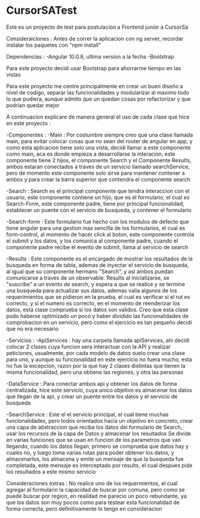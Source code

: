 # CursorSATest

Este es un proyecto de test para postulacion a Frontend junior a CursorSa


Consideraiciones : 
Antes de correr la aplicacion con ng server, recordar instalar los paquetes con "npm install"

Dependencias : 
-Angular 10.0.8, ultima version a la fecha
-Bootstrap

Para este proyecto decidi usar Bootstrap para ahorrarme tiempo en las vistas 

Para este proyecto me centre principalmente en crear un buen diseño a nivel de codigo, separar las funcionalidades y modularizar al maximo todo lo que pudiera, aunque admito que un quedan cosas por refactorizar y que podrian quedar mejor

A continuacion explicare de manera general el uso de cada clase que hice en este proyecto : 

-Componentes : 
-Main : Por costumbre siempre creo que una clase llamada main, para evitar colocar cosas que no sean del router de angular en app, y como esta aplicacion tiene solo una vista, decidi llamar a este componente como main, aca es donde empieza a desarrollarse la interacion, este componente tiene 2 hijos, el componente Search y el Componente Results, ambos estaran conectados a traves de un servicio llamado searchService, pero de momento este componente solo sirve para mantener contener a ambos y para crear la barra superior que contendra el componente search

-Search : Search es el principal componente que tendra interaccion con el usuario, este componente contiene un hijo, que es el formulario, el cual es Search-Form, este componente padre, tiene por principal funcionalidad, establecer un puente con el servicio de busqueda, y contener el formulario

-Search-form : Este formulario fue hecho con los modulos de defecto que tiene angular para una gestion mas sencilla de los formularios, el cual es form-control, al momento de hacer click al boton, este componente controla el submit y los datos, y los comunica al componente padre, cuando el componente padre recibe el evento de submit, llama al servicio de search

-Results : Este componente es el encargado de mostrar los resultados de la busqueda en forma de tabla, ademas de inyectar el servicio de busqueda, al igual que su componente hermano "Search", y asi ambos puedan comunicarse a traves de un observable.
Results al inicializarse, se "suscribe" a un evento de search, y espera a que se realice y se termine una busqueda para actualizar sus datos, ademas valia algunos de los requerimientos que se pidieron en la prueba, el cual es verificar si el rut es correcto, y si el numero es correcto, en el momento de reenderizar los datos, esta clase comprueba si los datos son validos.
Creo que esta clase pudo haberse optimizado un poco y haber dividido las funcionalidades de comprobacion en un servicio, pero como el ejercicio es tan pequeño decidi que no era necesario

-Servicios :
-ApiServices : hay una carpeta llamada apiServices, ahi decidi colocar 2 clases cuya funcion sera interactuar con la API y realizar peticiones, usualmente, por cada modelo de datos suelo crear una clase para uno, y aunque su funcionalidad en este ejercicio no fuera mucho, esta no fue la excepcion, razon por la que hay 2 clases distintas que tienen la misma funcionalidad, pero una obtiene las regiones, y otra las personas 

-DataService : Para conectar ambos api y obtener los datos de forma centralizada, hice este servicio, cuya unico objetivo es almacenar los datos que llegan de la api, y crear un puente entre los datos y el servicio de busqueda

-SearchService : Este el el servicio principal, el cual tiene muchas funcionalidades, pero todos orientados hacia un objetivo en concreto, crear una capa de abstraccion que reciba los datos del formulario de Search, usar los recursos de la capa de Datos y almacenar los resultados
Se divide en varias funciones que se usan en funcion de los parametros que van llegando, cuando los datos llegan, primero se comprueba que datos hay y cuales no, y luego toma varias rutas para poder obtener los datos, y almacenarlos, los almacena y emite un mensaje de que la busqueda fue completada, este mensaje es interceptado por results, el cual despues pide los resultados a este mismo servicio

Consideraciones extras : No realice uno de los requermientos, el cual agregar al formulario la capacidad de buscar por comuna, pero como se puede buscar por region, en realidad me parecio un poco rebundante, ya que los datos son muy pocos como para testear esta funcionalidad de forma correcta, pero definitivamente lo tengo en consideracion